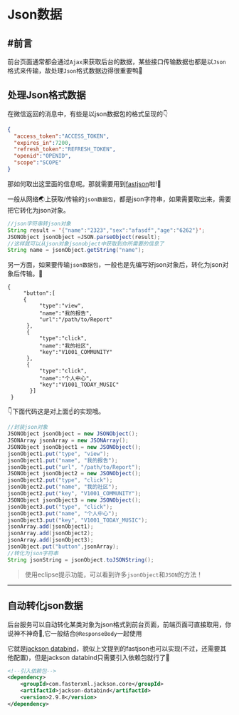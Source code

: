 # Json数据

## #前言

前台页面通常都会通过`Ajax`来获取后台的数据，某些接口传输数据也都是以`Json`格式来传输，故处理`Json`格式数据边得很重要鸭:duck:

<!--more-->

## 处理Json格式数据

在微信返回的消息中，有些是以json数据包的格式呈现的:point_down:

```json
{
  "access_token":"ACCESS_TOKEN",
  "expires_in":7200,
  "refresh_token":"REFRESH_TOKEN",
  "openid":"OPENID",
  "scope":"SCOPE" 
}
```

那如何取出这里面的信息呢。那就需要用到<span class="ljspan ljspan-reverse ljspan-red">[fastjson](https://github.com/alibaba/fastjson)</span>啦!:mushroom:

一般从网络:earth_asia:上获取/传输的`json数据包`，都是<span class="ljspan ljspan-red">json字符串</span>，如果需要取出来，需要把它转化为<span class="ljspan ljspan-red">json对象</span>。

```java
//json字符串转json对象
String result = '{"name":"2323","sex":"afasdf","age":"6262"}';
JSONObject jsonObject =JSON.parseObject(result);
//这样就可以从json对象jsonobject中获取到你所需要的信息了	  
String name = jsonObject.getString("name");
```

另一方面，如果要传输`json数据包`​​，一般也是先编写好<span class="ljspan ljspan-red">json对象</span>后，转化为<span class="ljspan ljspan-red">json对象</span>后传输​。:cactus:

```
{
     "button":[
     {	
          "type":"view",
          "name":"我的报告",
          "url":"/path/to/Report"
      },
      {	
          "type":"click",
          "name":"我的社区",
          "key":"V1001_COMMUNITY"
      },
      {	
          "type":"click",
          "name":"个人中心",
          "key":"V1001_TODAY_MUSIC"
       }]
 }
```

:point_down:下面代码这是对上面:point_up:的实现哦。

```java
//封装json对象
JSONObject jsonObject = new JSONObject();
JSONArray jsonArray = new JSONArray();
JSONObject jsonObject1 = new JSONObject();
jsonObject1.put("type", "view");
jsonObject1.put("name", "我的报告");
jsonObject1.put("url", "/path/to/Report");
JSONObject jsonObject2 = new JSONObject();
jsonObject2.put("type", "click");
jsonObject2.put("name", "我的社区");
jsonObject2.put("key", "V1001_COMMUNITY");
JSONObject jsonObject3 = new JSONObject();
jsonObject3.put("type", "click");
jsonObject3.put("name", "个人中心");
jsonObject3.put("key", "V1001_TODAY_MUSIC");
jsonArray.add(jsonObject1);
jsonArray.add(jsonObject2);
jsonArray.add(jsonObject3);
jsonObject.put("button",jsonArray);
//转化为json字符串
String jsonString = jsonObject.toJSONString();
```

> 使用eclipse提示功能，可以看到许多`jsonObject`和`JSON`的方法！

<hr>

## 自动转化json数据

后台服务可以自动转化某类对象为json格式到前台页面，前端页面可直接取用，你说神不神奇:frog:,它一般结合`@ResponseBody`一起使用

它就是<span class="ljspan ljspan-yellow">[jackson databind](https://github.com/FasterXML/jackson-databind)</span>，貌似上文提到的<span class="ljspan ljspan-red">fastjson</span>也可以实现(不过，还需要其他配置)，但是<span class="ljspan ljspan-yellow">jackson databind</span>只需要引入依赖包就行了:slightly_smiling_face:

```xml
<!--引入依赖包-->
<dependency>
    <groupId>com.fasterxml.jackson.core</groupId>
    <artifactId>jackson-databind</artifactId>
    <version>2.9.8</version>
</dependency> 
```

